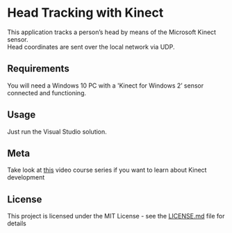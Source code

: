 # Head Tracking with Kinect

This application tracks a person’s head by means of the Microsoft Kinect sensor.  
Head coordinates are sent over the local network via UDP.

## Requirements

You will need a Windows 10 PC with a 'Kinect for Windows 2’ sensor connected and functioning.

## Usage

Just run the Visual Studio solution.

## Meta

Take look at [this](https://channel9.msdn.com/coding4fun/kinect/Programming-Kinect-for-Windows-v2-Jumpstart-on-Demand) video course series if you want to learn about Kinect development 

## License

This project is licensed under the MIT License - see the [LICENSE.md](LICENSE.md) file for details
